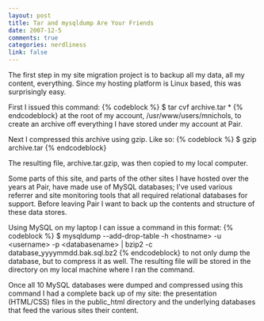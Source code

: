 ```yaml
--- 
layout: post
title: Tar and mysqldump Are Your Friends
date: 2007-12-5
comments: true
categories: nerdliness
link: false
---
```

The first step in my site migration project is to backup all my data, all my content, everything.  Since my hosting platform is Linux based, this was surprisingly easy.

First I issued this command:
{% codeblock %}
$ tar cvf archive.tar *
{% endcodeblock}
at the root of my account, /usr/www/users/mnichols, to create an archive off everything I have stored under my account at Pair.

Next I compressed this archive using gzip.  Like so:
{% codeblock %}
$ gzip archive.tar
{% endcodeblock}

The resulting file, archive.tar.gzip, was then copied to my local computer.

Some parts of this site, and parts of the other sites I have hosted over the years at Pair, have made use of MySQL databases; I've used various referrer and site monitoring tools that all required relational databases for support.  Before leaving Pair I want to back up the contents and structure of these data stores.

Using MySQL on my laptop I can issue a command in this format:
{% codeblock %}
$ mysqldump --add-drop-table -h &lt;hostname&gt; -u &lt;username&gt; -p &lt;databasename&gt; | bzip2 -c database_yyyymmdd.bak.sql.bz2
{% endcodeblock}
to not only dump the database, but to compress it as well.  The resulting file will be stored in the directory on my local machine where I ran the command.

Once all 10 MySQL databases were dumped and compressed using this command I had a complete back up of my site: the presentation (HTML/CSS) files in the public_html directory and the underlying databases that feed the various sites their content.
